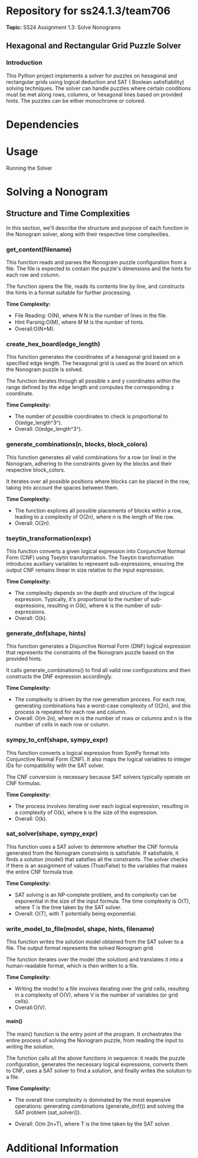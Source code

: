 # Repository for ss24.1.3/team706

**Topic:** SS24 Assignment 1.3: Solve Nonograms

## Hexagonal and Rectangular Grid Puzzle Solver

### Introduction

This Python project implements a solver for puzzles on hexagonal and rectangular grids using logical deduction and SAT (
Boolean satisfiability) solving techniques. The solver can handle puzzles where certain conditions must be met along
rows, columns, or hexagonal lines based on provided hints. The puzzles can be either monochrome or colored.

# Dependencies

# Usage

Running the Solver

# Solving a Nonogram

## Structure and Time Complexities

In this section, we'll describe the structure and purpose of each function in the Nonogram solver, along with their
respective time complexities.

### get_content(filename)

This function reads and parses the Nonogram puzzle configuration from a file. The file is expected to contain the
puzzle's dimensions and the hints for each row and column.

The function opens the file, reads its contents line by line, and constructs the hints in a format suitable for
further processing.

**Time Complexity:**

- File Reading: O(N), where 𝑁 N is the number of lines in the file.
- Hint Parsing:O(M), where 𝑀 M is the number of hints.
- Overall:O(N+M).

### create_hex_board(edge_length)

This function generates the coordinates of a hexagonal grid based on a specified edge length. The hexagonal grid is
used as the board on which the Nonogram puzzle is solved.

The function iterates through all possible x and y coordinates within the range defined by the edge length and computes
the corresponding z coordinate.

**Time Complexity:**

- The number of possible coordinates to check is proportional to O(edge_length^3^).
- Overall: O(edge_length^3^).

### generate_combinations(n, blocks, block_colors)

This function generates all valid combinations for a row (or line) in the Nonogram, adhering to the constraints given
by the blocks and their respective block_colors.

It iterates over all possible positions where blocks can be placed in the row, taking into account the spaces between
them.

**Time Complexity:**

- The function explores all possible placements of blocks within a row, leading to a complexity of O(2n), where n is the
  length of the row.
- Overall: O(2n).

### tseytin_transformation(expr)

This function converts a given logical expression into Conjunctive Normal Form (CNF) using Tseytin transformation.
The Tseytin transformation introduces auxiliary variables to represent sub-expressions, ensuring the output CNF
remains linear in size relative to the input expression.

**Time Complexity:**

- The complexity depends on the depth and structure of the logical expression. Typically, it's proportional to the
  number of sub-expressions, resulting in O(k), where k is the number of sub-expressions.
- Overall: O(k).

### generate_dnf(shape, hints)

This function generates a Disjunctive Normal Form (DNF) logical expression that represents the constraints of the
Nonogram puzzle based on the provided hints.

It calls generate_combinations() to find all valid row configurations and then constructs the DNF expression
accordingly.

**Time Complexity:**

- The complexity is driven by the row generation process. For each row, generating combinations has a worst-case
  complexity of O(2n), and this process is repeated for each row and column.
- Overall: O(m⋅2n), where m is the number of rows or columns and n is the number of cells in each row or column.

### sympy_to_cnf(shape, sympy_expr)

This function converts a logical expression from SymPy format into Conjunctive Normal Form (CNF). It also maps the
logical variables to integer IDs for compatibility with the SAT solver.

The CNF conversion is necessary because SAT solvers typically operate on CNF formulas.

**Time Complexity:**

- The process involves iterating over each logical expression, resulting in a complexity of O(k), where k is the size of
  the expression.
- Overall: O(k).

### sat_solver(shape, sympy_expr)

This function uses a SAT solver to determine whether the CNF formula generated from the Nonogram constraints is
satisfiable. If satisfiable, it finds a solution (model) that satisfies all the constraints.
The solver checks if there is an assignment of values (True/False) to the variables that makes the entire CNF formula
true.

**Time Complexity:**

- SAT solving is an NP-complete problem, and its complexity can be exponential in the size of the input formula. The
  time complexity is O(T), where T is the time taken by the SAT solver.
- Overall: O(T), with T potentially being exponential.

### write_model_to_file(model, shape, hints, filename)

This function writes the solution model obtained from the SAT solver to a file. The output format represents the
solved Nonogram grid.

The function iterates over the model (the solution) and translates it into a human-readable format, which is then
written to a file.

**Time Complexity:**

- Writing the model to a file involves iterating over the grid cells, resulting in a complexity of O(V), where V is the
  number of variables (or grid cells).
- Overall:O(V).

#### main()

The main() function is the entry point of the program. It orchestrates the entire process of solving the Nonogram
puzzle, from reading the input to writing the solution.

The function calls all the above functions in sequence: it reads the puzzle configuration, generates the necessary
logical expressions, converts them to CNF, uses a SAT solver to find a solution, and finally writes the solution to a
file.

**Time Complexity:**

- The overall time complexity is dominated by the most expensive operations: generating combinations (generate_dnf())
  and solving the SAT problem (sat_solver()).

- Overall: O(m⋅2n+T), where T is the time taken by the SAT solver.

# Additional Information


